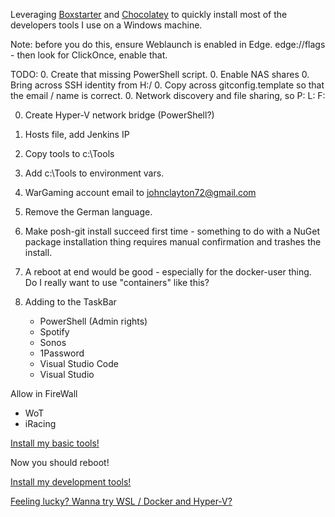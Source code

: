 Leveraging [Boxstarter](http://boxstarter.org) and [Chocolatey](http://chocolatey.org) to quickly install most of the developers tools I use on a Windows machine.

Note: before you do this, ensure Weblaunch is enabled in Edge.  edge://flags - then look for ClickOnce, enable that. 

TODO: 
0. Create that missing PowerShell script.
0. Enable NAS shares
0. Bring across SSH identity from H:/
0. Copy across gitconfig.template so that the email / name is correct.
0. Network discovery and file sharing, so P: L: F:

0. Create Hyper-V network bridge (PowerShell?)
0. Hosts file, add Jenkins IP
0. Copy tools to c:\Tools
0. Add c:\Tools to environment vars.
0. WarGaming account email to johnclayton72@gmail.com

1. Remove the German language.

3. Make posh-git install succeed first time - something to do with a NuGet package installation thing requires manual confirmation and trashes the install. 
4. A reboot at end would be good - especially for the docker-user thing.   Do I really want to use "containers" like this? 
5. Adding to the TaskBar
    - PowerShell (Admin rights)
    - Spotify
    - Sonos
    - 1Password
    - Visual Studio Code
    - Visual Studio

Allow in FireWall
- WoT
- iRacing


<a href='http://boxstarter.org/package/nr/url?https://raw.githubusercontent.com/johncclayton/Win10FastStart/master/PrepareBase.ps1'>Install my basic tools!</a>

Now you should reboot!

<a href='http://boxstarter.org/package/nr/url?https://raw.githubusercontent.com/johncclayton/Win10FastStart/master/PrepareDevelopment.ps1'>Install my development tools!</a>

<a href='http://boxstarter.org/package/nr/url?https://raw.githubusercontent.com/johncclayton/Win10FastStart/master/PrepareRealHardware.ps1'>Feeling lucky?  Wanna try WSL / Docker and Hyper-V?</a>

